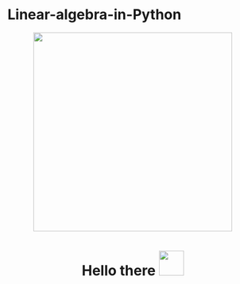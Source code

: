 # Linear-algebra-in-Python

<div id="header" align="center">
  <img src="https://media1.tenor.com/m/wX-Yr8A7WuQAAAAC/matrix-brilliant.gif" width="400"/>
</div>
<div id="badges" align="center">
<h1>
 Hello there
  <img src="https://media.tenor.com/znmQl_Of2AAAAAAi/pepe-jedi-pablojedi.gif" width="50px"/>
</h1>
</div>
